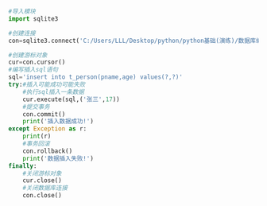 
<BlogInfo id="711" title="2.操作sqlite数据库插入一条数据" author="白日梦想猿" pv=0 read_times=0 pre_cost_time="0分23秒" category="数据库编程" tag_list="['数据库编程']" create_time="2020.07.09 14:06:47" update_time="2020.07.09 14:21:37" />

```python
#导入模块
import sqlite3

#创建连接
con=sqlite3.connect('C:/Users/LLL/Desktop/python/python基础(演练)/数据库编程/SQLite3数据库/demo1.db')

#创建游标对象
cur=con.cursor()
#编写插入sql语句
sql='insert into t_person(pname,age) values(?,?)'
try:#插入可能成功可能失败
    #执行sql插入一条数据
    cur.execute(sql,('张三',17))
    #提交事务
    con.commit()
    print('插入数据成功!')
except Exception as r:
    print(r)
    #事务回滚
    con.rollback()
    print('数据插入失败!')
finally:
    #关闭游标对象
    cur.close()
    #关闭数据库连接
    con.close()
```
